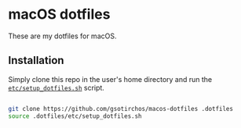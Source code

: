 # macOS dotfiles
These are my dotfiles for macOS.

## Installation
Simply clone this repo in the user's home directory and run the [`etc/setup_dotfiles.sh`](etc/setup_dotfiles.sh) script.
``` bash

git clone https://github.com/gsotirchos/macos-dotfiles .dotfiles
source .dotfiles/etc/setup_dotfiles.sh
```
